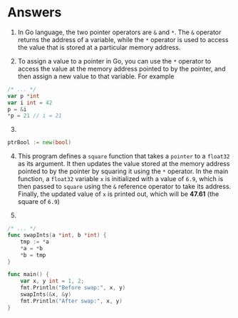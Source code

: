 # Answers


1. In Go language, the two pointer operators are `&` and `*`. The `&` operator returns the address of a variable, while the `*` operator is used to access the value that is stored at a particular memory address.

2. To assign a value to a pointer in Go, you can use the `*` operator to access the value at the memory address pointed to by the pointer, and then assign a new value to that variable. For example
```go
/* ... */
var p *int
var i int = 42
p = &i
*p = 21 // i = 21
```

3.
```go
ptrBool := new(bool)
```

4. This program defines a `square` function that takes a `pointer` to a `float32` as its argument. It then updates the value stored at the memory address pointed to by the pointer by squaring it using the `*` operator. In the main function, a `float32` variable `x` is initialized with a value of `6.9`, which is then passed to `square` using the `&` reference operator to take its address. Finally, the updated value of `x` is printed out, which will be **47.61** (the square of `6.9`)

5.
```go
/* ... */
func swapInts(a *int, b *int) {
    tmp := *a
    *a = *b
    *b = tmp
}

func main() {
    var x, y int = 1, 2;
    fmt.Println("Before swap:", x, y)
    swapInts(&x, &y)
    fmt.Println("After swap:", x, y)
}
```


